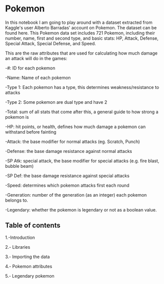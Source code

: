 # Pokemon

In this notebook I am going to play around with a dataset extracted from Kaggle's user Alberto Barradas' account on Pokemon. The dataset can be found here. This Pokemon data set includes 721 Pokemon, including their number, name, first and second type, and basic stats: HP, Attack, Defense, Special Attack, Special Defense, and Speed.

This are the raw attributes that are used for calculating how much damage an attack will do in the games:

-#: ID for each pokemon

-Name: Name of each pokemon

-Type 1: Each pokemon has a type, this determines weakness/resistance to attacks

-Type 2: Some pokemon are dual type and have 2

-Total: sum of all stats that come after this, a general guide to how strong a pokemon is

-HP: hit points, or health, defines how much damage a pokemon can withstand before fainting

-Attack: the base modifier for normal attacks (eg. Scratch, Punch)

-Defense: the base damage resistance against normal attacks

-SP Atk: special attack, the base modifier for special attacks (e.g. fire blast, bubble beam)

-SP Def: the base damage resistance against special attacks

-Speed: determines which pokemon attacks first each round

-Generation: number of the generation (as an integer) each pokemon belongs to.

-Legendary: whether the pokemon is legendary or not as a boolean value.

## Table of contents

1.-Introduction

2.- Libraries

3.- Importing the data

4.- Pokemon attributes

5.- Legendary pokemon
